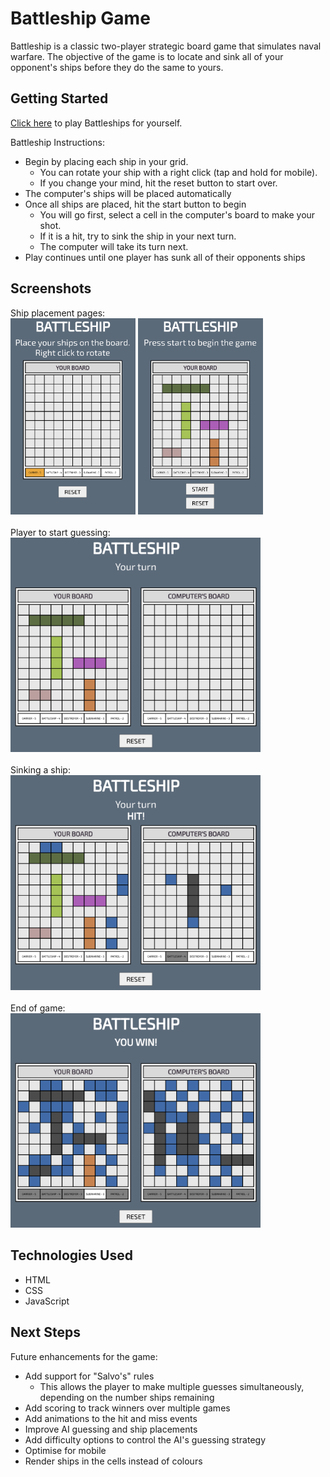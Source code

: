 # Battleship Game

Battleship is a classic two-player strategic board game that simulates naval warfare.
The objective of the game is to locate and sink all of your opponent's ships before they do the same to yours.

## Getting Started

[Click here](https://dominicspinks.github.io/Battleship/) to play Battleships for yourself.

Battleship Instructions:

-   Begin by placing each ship in your grid.
    -   You can rotate your ship with a right click (tap and hold for mobile).
    -   If you change your mind, hit the reset button to start over.
-   The computer's ships will be placed automatically
-   Once all ships are placed, hit the start button to begin
    -   You will go first, select a cell in the computer's board to make your shot.
    -   If it is a hit, try to sink the ship in your next turn.
    -   The computer will take its turn next.
-   Play continues until one player has sunk all of their opponents ships

## Screenshots

Ship placement pages:<br>
<img src="./resources/Screenshot-pageload.png" alt="Ship Placement Screen" width="200"/> <img src="./resources/Screenshot-shipsplaced.png" alt="Ship Placement Screen" width="200"/>
<br>
<br>
Player to start guessing:<br>
<img src="./resources/Screenshot-startguessing.png" alt="Guessing Screen" width="400"/>
<br>
<br>
Sinking a ship:<br>
<img src="./resources/Screenshot-sink.png" alt="Sink Ship Screen" width="400"/>
<br>
<br>
End of game:<br>
<img src="./resources/Screenshot-win.png" alt="Win Screen" width="400"/>

## Technologies Used

-   HTML
-   CSS
-   JavaScript

## Next Steps

Future enhancements for the game:

-   Add support for "Salvo's" rules
    -   This allows the player to make multiple guesses simultaneously, depending on the number ships remaining
-   Add scoring to track winners over multiple games
-   Add animations to the hit and miss events
-   Improve AI guessing and ship placements
-   Add difficulty options to control the AI's guessing strategy
-   Optimise for mobile
-   Render ships in the cells instead of colours
